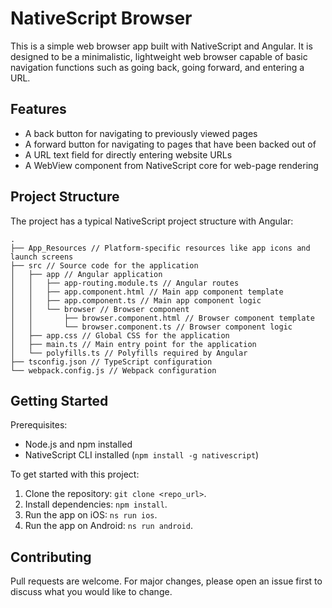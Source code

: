 # NativeScript Browser

This is a simple web browser app built with NativeScript and Angular. It is designed to be a minimalistic, lightweight web browser capable of basic navigation functions such as going back, going forward, and entering a URL.

## Features

- A back button for navigating to previously viewed pages
- A forward button for navigating to pages that have been backed out of
- A URL text field for directly entering website URLs
- A WebView component from NativeScript core for web-page rendering

## Project Structure

The project has a typical NativeScript project structure with Angular:

```text
.
├── App_Resources // Platform-specific resources like app icons and launch screens
├── src // Source code for the application
│   ├── app // Angular application
│   │   ├── app-routing.module.ts // Angular routes
│   │   ├── app.component.html // Main app component template
│   │   ├── app.component.ts // Main app component logic
│   │   └── browser // Browser component
│   │       ├── browser.component.html // Browser component template
│   │       └── browser.component.ts // Browser component logic
│   ├── app.css // Global CSS for the application
│   ├── main.ts // Main entry point for the application
│   └── polyfills.ts // Polyfills required by Angular
├── tsconfig.json // TypeScript configuration
└── webpack.config.js // Webpack configuration
```

## Getting Started

Prerequisites:

- Node.js and npm installed
- NativeScript CLI installed (`npm install -g nativescript`)

To get started with this project:

1. Clone the repository: `git clone <repo_url>`.
2. Install dependencies: `npm install`.
3. Run the app on iOS: `ns run ios`.
4. Run the app on Android: `ns run android`.

## Contributing

Pull requests are welcome. For major changes, please open an issue first to discuss what you would like to change.
